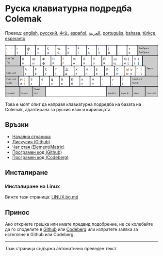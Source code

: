 # Руска клавиатурна подредба Colemak

Превод: [english](README.md), [русский](README.ru.md), [中文](README.zh-CN.md), [español](README.es.md), [العربية](README.ar.md), [português](README.pt.md), [bahasa](README.id.md), [türkçe](README.tr.md), [esperanto](README.eo.md)

![Преглед на руския Colemak](./media/preview.png)

Това е моят опит да направя клавиатурна подредба на базата на Colemak, адаптирана за руския език и кирилицата.

## Връзки

* [Начална страница](https://salif.github.io/colemak-ru/)
* [Дискусия (Github)](https://github.com/salif/colemak-ru/discussions)
* [Чат стая (Element/Matrix)](https://matrix.to/#/#salif-colemak:mozilla.org)
* [Програмен код (Github)](https://github.com/salif/colemak-ru)
* [Програмен код (Codeberg)](https://codeberg.org/salif/colemak-ru)

## Инсталиране

### Инсталиране на Linux

Вижте тази страница: [LINUX.bg.md](./LINUX.bg.md)

## Принос

Ако откриете грешка или имате предвид подобрение, не се колебайте да го споделите в [Github] или [Codeberg] или изпратете заявка за изтегляне в Github или Codeberg.

[Github]: https://github.com/salif/colemak-ru/issues
[Codeberg]: https://codeberg.org/salif/colemak-ru/issues

---

Тази страница съдържа автоматично преведен текст
